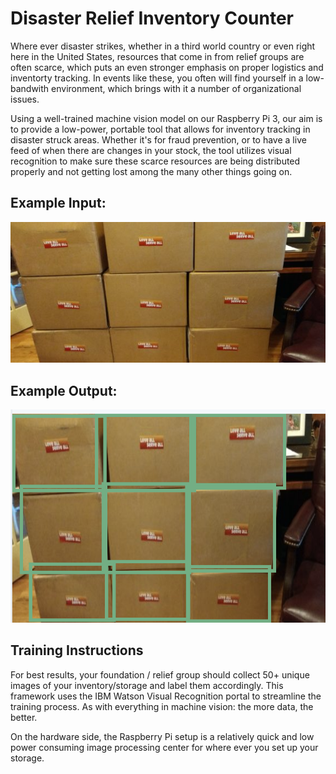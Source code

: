 # Disaster Relief Inventory Counter

Where ever disaster strikes, whether in a third world country or even right here in the United States, resources that come in from relief groups are often scarce, which puts an even stronger emphasis on proper logistics and inventorty tracking. In events like these, you often will find yourself in a low-bandwith environment, which brings with it a number of organizational issues.

Using a well-trained machine vision model on our Raspberry Pi 3, our aim is to provide a low-power, portable tool that allows for inventory tracking in disaster struck areas. Whether it's for fraud prevention, or to have a live feed of when there are changes in your stock, the tool utilizes visual recognition to make sure these scarce resources are being distributed properly and not getting lost among the many other things going on.

## Example Input:
![Screenshot](readimg1.jpg)

## Example Output:
![Screenshot](readimg2.jpg)

## Training Instructions

For best results, your foundation / relief group should collect 50+ unique images of your inventory/storage and label them accordingly. This framework uses the IBM Watson Visual Recognition portal to streamline the training process. As with everything in machine vision: the more data, the better.

On the hardware side, the Raspberry Pi setup is a relatively quick and low power consuming image processing center for where ever you set up your storage.
